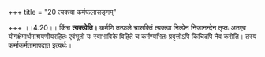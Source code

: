 +++
title = "20 त्यक्त्वा कर्मफलासङ्गम्"

+++
।।4.20।। किंच **त्यक्त्वेति।** कर्मणि तत्फले चासक्तिं त्यक्त्वा नित्येन
निजानन्देन तृप्तः अतएव योगक्षेमार्थमाश्रयणीयरहितः एवंभूतो यः स्वाभाविके
विहिते च कर्मण्यभितः प्रवृत्तोऽपि किंचिदपि नैव करोति। तस्य
कर्माकर्मतामापद्यत इत्यर्थः।
